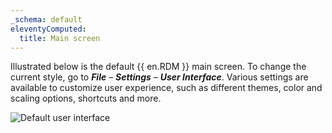 ```yaml
---
_schema: default
eleventyComputed:
  title: Main screen
---
```

Illustrated below is the default {{ en.RDM }} main screen. To change the current style, go to ***File*** – ***Settings*** – ***User Interface***. Various settings are available to customize user experience, such as different themes, color and scaling options, shortcuts and more.

![Default user interface](https://cdnweb.devolutions.net/docs/docs_en_rdm_windows_clip11231.png "Default user interface")